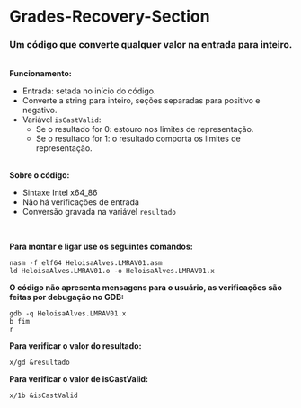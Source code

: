 # Grades-Recovery-Section

### Um código que converte qualquer valor na entrada para inteiro.<br>

<br>**Funcionamento:**<br>
 - Entrada: setada no início do código.<br>
 - Converte a string para inteiro, seções separadas para positivo e negativo.<br>
 - Variável ```isCastValid```:
     * Se o resultado for 0: estouro nos limites de representação.
     * Se o resultado for 1: o resultado comporta os limites de representação.<br>

<br>**Sobre o código:**<br>
- Sintaxe Intel x64_86<br>
- Não há verificações de entrada<br>
- Conversão gravada na variável ```resultado```
 <br>
 
**Para montar e ligar use os seguintes comandos:**
 ```
nasm -f elf64 HeloisaAlves.LMRAV01.asm
ld HeloisaAlves.LMRAV01.o -o HeloisaAlves.LMRAV01.x
 ```
 
 **O código não apresenta mensagens para o usuário, as verificações são feitas por debugação no GDB:**
 ```
gdb -q HeloisaAlves.LMRAV01.x
b fim
r
 ```
 
 **Para verificar o valor do resultado:**
  ```
  x/gd &resultado
  ```
 
 **Para verificar o valor de isCastValid:**
  ```
  x/1b &isCastValid
   ```
 
